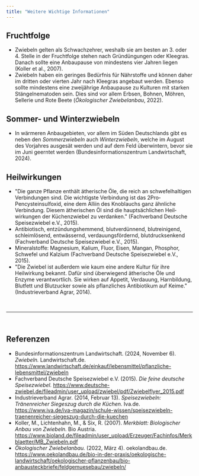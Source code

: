 ```yaml
---
title: "Weitere Wichtige Informationen"
---
```


## Fruchtfolge

- Zwiebeln gelten als Schwachzehrer, weshalb sie am besten an 3. oder 4. Stelle in der Fruchtfolge stehen nach Gründüngungen oder Kleegras. Danach sollte eine Anbaupause von mindestens vier Jahren liegen (Koller et al., 2007).
- Zwiebeln haben ein geringes Bedürfnis für Nährstoffe und können daher im dritten oder vierten Jahr nach Kleegras angebaut werden. Ebenso sollte mindestens eine zweijährige Anbaupause zu Kulturen mit starken Stängelnematoden sein. Dies sind vor allem Erbsen, Bohnen, Möhren, Sellerie und Rote Beete (*Ökologischer Zwiebelanbau*, 2022).


## Sommer- und Winterzwiebeln

- In wärmeren Anbaugebieten, vor allem im Süden Deutschlands gibt es neben den *Sommerzwiebeln* auch *Winterzwiebeln*, welche im August des Vorjahres ausgesät werden und auf dem Feld überwintern, bevor sie im Juni geerntet werden (Bundesinformationszentrum Landwirtschaft, 2024). 


## Heilwirkungen

- "Die ganze Pflanze enthält ätherische Öle, die reich an schwefelhaltig­en Verbindungen sind. Die wichtigste Verbindung ist das 2­Pro­ Pencysteinsulfoxid, eine dem Alliin des Knoblauchs ganz ähnliche Verbindung. Diesem ätherischen Öl sind die hauptsächlichen Heil­wirkungen der Küchenzwiebel zu verdanken." (Fachverband Deutsche Speisezwiebel e.V., 2015).
- Antibiotisch, entzündungshemmend, blutverdünnend, blutreinigend, schleimlösend, entwässernd, verdauungsfördernd, blutdrucksenkend (Fachverband Deutsche Speisezwiebel e.V., 2015).
- Mineralstoffe: Magnesium, Kalium, Fluor, Eisen, Mangan, Phosphor, Schwefel und Kalzium (Fachverband Deutsche Speisezwiebel e.V., 2015).
- "Die Zwiebel ist außerdem wie kaum eine andere Kultur für ihre Heilwirkung bekannt. Dafür sind überwiegend ätherische Öle und Enzyme verantwortlich. Sie wirken auf Appetit, Verdauung, Harnbildung, Blutfett und Blutzucker sowie als pflanzliches Antibiotikum auf Keime." (Industrieverband Agrar, 2014).



<br>

---

<br> 

## Referenzen
- Bundesinformationszentrum Landwirtschaft. (2024, November 6). *Zwiebeln.* Landwirtschaft.de. <https://www.landwirtschaft.de/einkauf/lebensmittel/pflanzliche-lebensmittel/zwiebeln>
- Fachverband Deutsche Speisezwiebel e.V. (2015). *Die feine deutsche Speisezwiebel.* <https://www.deutsche-zwiebel.de/fileadmin/user_upload/zwiebel/pdf/Zwiebelflyer_2015.pdf>
- Industrieverband Agrar. (2014, Februar 13). *Speisezwiebeln: Tränenreicher Siegeszug durch die Küchen.* Iva.de. <https://www.iva.de/iva-magazin/schule-wissen/speisezwiebeln-traenenreicher-siegeszug-durch-die-kuechen>
- Koller, M., Lichtenhahn, M., & Six, R. (2007). *Merkblatt: Biologischer Anbau von Zwiebeln.* Bio Austria. <https://www.bioland.de/fileadmin/user_upload/Erzeuger/Fachinfos/Merkblaetter/MB_Zwiebeln.pdf>
- *Ökologischer Zwiebelanbau.* (2022, März 4). oekolandbau.de. <https://www.oekolandbau.de/bio-in-der-praxis/oekologische-landwirtschaft/oekologischer-pflanzenbau/bio-anbausteckbriefe/feldgemuesebau/zwiebeln/>

